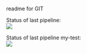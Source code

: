 readme for GIT

Status of last pipeline: <br>
<img src="https://github.com/Dmitriy-Muchanovskiy/test_git/workflows/CI-CD-gitactions-to-AWS-ElasticBeanstalk/badge.svg?branch-master"><br>


Status of last pipeline my-test: <br>
<img src="https://github.com/Dmitriy-Muchanovskiy/test_git/actions/workflows/my-test.yml/badge.svg?branch=master"><br>

